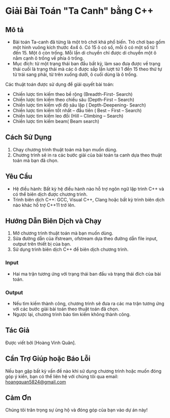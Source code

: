 # Giải Bài Toán "Ta Canh" bằng C++

## Mô tả

- Bài toán Ta-canh đã từng là một trò chơi khá phổ biến. Trò chơi bao gồm một hình vuông kích thước 4x4 ô. Có 15 ô có số, mỗi ô có một số từ 1 đến 15. Một ô còn trống. Mỗi lần di chuyển chỉ được di chuyển một ô nằm cạnh ô trống về phía ô trống. 
- Mục đích: từ một trạng thái ban đầu bất kỳ, làm sao đưa được về trạng thái cuối là trạng thái mà các ô được sắp lần lượt từ 1 đến 15 theo thứ tự từ trái sang phải, từ trên xuống dưới, ô cuối dùng là ô trống.

Các thuật toán được sử dụng để giải quyết bài toán:
-	 Chiến lược tìm kiếm theo bề rộng (Breadth-First- Search)
-	 Chiến lược tìm kiếm theo chiều sâu (Depth-First – Search)
-	 Chiến lược tìm kiếm với độ sâu lặp ( Depth-Deepening- Search)
-	 Chiến lược tìm kiếm tốt nhất – đầu tiên ( Best – First – Search)
-	 Chiến lược tìm kiếm leo đồi (Hill – Climbing – Search)
-	 Chiến lược tìm kiếm beam( Beam search)


## Cách Sử Dụng

1. Chạy chương trình thuật toán mà bạn muốn dùng.
2. Chương trình sẽ in ra các bước giải của bài toán ta canh dựa theo thuật toán mà bạn đã chọn.

## Yêu Cầu

- Hệ điều hành: Bất kỳ hệ điều hành nào hỗ trợ ngôn ngữ lập trình C++ và có thể biên dịch được chương trình.
- Trình biên dịch C++: GCC, Visual C++, Clang hoặc bất kỳ trình biên dịch nào khác hỗ trợ C++11 trở lên.

## Hướng Dẫn Biên Dịch và Chạy

1. Mở chương trình thuật toán mà bạn muốn dùng.
2. Sửa đường dẫn của ifstream, ofstream dựa theo đường dẫn file input, output trên thiết bị của bạn.
3. Sử dụng trình biên dịch C++ để biên dịch chương trình.

### Input
- Hai ma trận tương ứng với trạng thái ban đầu và trạng thái đích của bài toán.

### Output
- Nếu tìm kiếm thành công, chương trình sẽ đưa ra các ma trận tương ứng với các bước giải bài toán theo thuật toán đã chọn.
- Ngược lại, chương trình báo tìm kiếm không thành công.

## Tác Giả

Được viết bởi [Hoàng Vinh Quân].

## Cần Trợ Giúp hoặc Báo Lỗi

Nếu bạn gặp bất kỳ vấn đề nào khi sử dụng chương trình hoặc muốn đóng góp ý kiến, bạn có thể liên hệ với chúng tôi qua email: hoangquan5824@gmail.com

## Cảm Ơn

Chúng tôi trân trọng sự ủng hộ và đóng góp của bạn vào dự án này!


